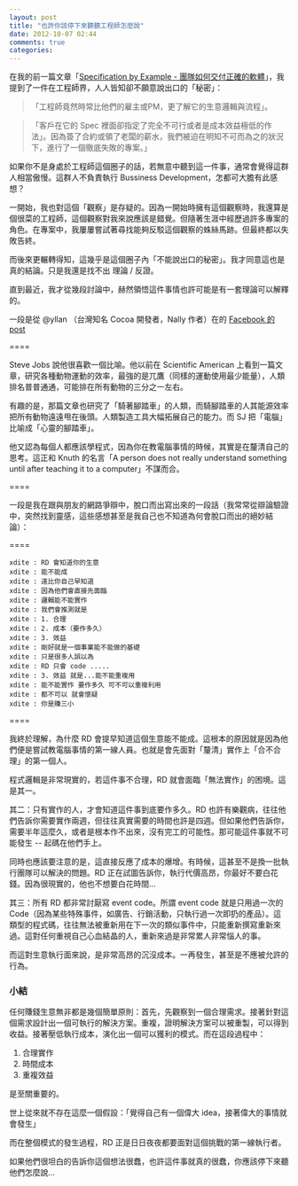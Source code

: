 ```yaml
---
layout: post
title: "也許你該停下來聽聽工程師怎麼說"
date: 2012-10-07 02:44
comments: true
categories: 
---
```


在我的前一篇文章「[Specification by Example - 團隊如何交付正確的軟體](http://dev-xdworks.dev/posts/2012/10/01/specification-by-example/)」，我提到了一件在工程師界，人人皆知卻不願意說出口的「秘密」：


<blockquote>
「工程師竟然時常比他們的雇主或PM，更了解它的生意邏輯與流程」。
</blockquote>

<blockquote>
「客戶在它的 Spec 裡面卻指定了完全不可行或者是成本效益極低的作法」。因為簽了合約或領了老闆的薪水，我們被迫在明知不可而為之的狀況下，進行了一個徹底失敗的專案。」

</blockquote>

如果你不是身處於工程師這個圈子的話，若無意中聽到這一件事，通常會覺得這群人相當傲慢。這群人不負責執行 Bussiness Development，怎都可大膽有此感想？

一開始，我也對這個「觀察」是存疑的。因為一開始時擁有這個觀察時，我還算是個很菜的工程師，這個觀察對我來說應該是錯覺。但隨著生涯中經歷過許多專案的角色。在專案中，我屢屢嘗試著尋找能夠反駁這個觀察的蛛絲馬跡。但最終都以失敗告終。

而後來更輾轉得知，這幾乎是這個圈子內「不能說出口的秘密」。我才同意這也是真的結論。只是我還是找不出 理論 / 反證。

直到最近，我才從幾段討論中，赫然領悟這件事情也許可能是有一套理論可以解釋的。

一段是從 @yllan （台灣知名 Cocoa 開發者，Nally 作者）在的 [Facebook 的 post](https://www.facebook.com/yllan/posts/10151056527591945)

====

Steve Jobs 說他很喜歡一個比喻。他以前在 Scientific American 上看到一篇文章，研究各種動物運動的效率，最強的是兀鷹（同樣的運動使用最少能量），人類排名普普通通，可能排在所有動物的三分之一左右。

有趣的是，那篇文章也研究了「騎著腳踏車」的人類，而騎腳踏車的人其能源效率把所有動物遠遠甩在後頭。人類製造工具大幅拓展自己的能力。而 SJ 把「電腦」比喻成「心靈的腳踏車」。

他又認為每個人都應該學程式，因為你在教電腦事情的時候，其實是在釐清自己的思考。這正和 Knuth 的名言「A person does not really understand something until after teaching it to a computer」不謀而合。

====

一段是我在跟與朋友的網路爭辯中，脫口而出寫出來的一段話（我常常從辯論驗證中，突然找到靈感，這些感想甚至是我自己也不知道為何會脫口而出的絕妙結論）：

====
```
xdite : RD 會知道你的生意
xdite : 能不能成
xdite : 遠比你自己早知道
xdite : 因為他們會直接先面臨
xdite : 邏輯能不能實作
xdite : 我們會推測就是
xdite : 1. 合理
xdite : 2. 成本（要作多久）
xdite : 3. 效益
xdite : 剛好就是一個事業能不能做的基礎
xdite : 只是很多人誤以為
xdite : RD 只會 code .....
xdite : 3. 效益 就是...能不能重複用
xdite : 能不能實作 要作多久 可不可以重複利用
xdite : 都不可以 就會懷疑
xdite : 你是賺三小
```
====

我終於理解，為什麼 RD 會提早知道這個生意能不能成。這根本的原因就是因為他們便是嘗試教電腦事情的第一線人員。也就是會先面對「釐清」實作上「合不合理」的第一個人。

程式邏輯是非常現實的，若這件事不合理，RD 就會面臨「無法實作」的困境。這是其一。

其二：只有實作的人，才會知道這件事到底要作多久。RD 也許有樂觀病，往往他們告訴你需要實作兩週，但往往真實需要的時間也許是四週。但如果他們告訴你，需要半年這麼久，或者是根本作不出來，沒有完工的可能性。那可能這件事就不可能發生 -- 起碼在他們手上。

同時也應該要注意的是，這直接反應了成本的爆增。有時候，這甚至不是換一批執行團隊可以解決的問題。RD 正在試圖告訴你，執行代價高昂，你最好不要白花錢。因為很現實的，他也不想要白花時間…

其三：所有 RD 都非常討厭寫 event code。所謂 event code 就是只用過一次的 Code（因為某些特殊事件，如廣告、行銷活動，只執行過一次即扔的產品）。這類型的程式碼，往往無法被重新用在下一次的類似事件中，只能重新撰寫重新來過。這對任何重視自己心血結晶的人，重新來過是非常累人非常惱人的事。

而這對生意執行面來說，是非常高昂的沉沒成本。一再發生，甚至是不應被允許的行為。

### 小結

任何賺錢生意無非都是幾個簡單原則：首先，先觀察到一個合理需求。接著針對這個需求設計出一個可執行的解決方案。重複，證明解決方案可以被重製，可以得到收益。接著壓低執行成本，演化出一個可以獲利的模式。而在這段過程中：

1. 合理實作
2. 時間成本
3. 重複效益

是至關重要的。

世上從來就不存在這麼一個假設：「覺得自己有一個偉大 idea，接著偉大的事情就會發生」

而在整個模式的發生過程，RD 正是日日夜夜都要面對這個挑戰的第一線執行者。

如果他們很坦白的告訴你這個想法很蠢，也許這件事就真的很蠢，你應該停下來聽他們怎麼說…

